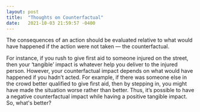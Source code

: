 ```yaml
---
layout: post
title:  "Thoughts on Counterfactual"
date:   2021-10-03 21:59:57 -0400
---
```

The consequences of an action should be evaluated relative to what would have happened if the action were not taken — the counterfactual.  


For instance, if you rush to give first aid to someone injured on the street, then your ‘tangible’ impact is whatever help you deliver to the injured person.
However, your counterfactual impact depends on what would have happened if you hadn’t acted. For example, if there was someone else in the crowd better qualified to give first aid, then by stepping in, you might have made the situation worse rather than better. 
Thus, it’s possible to have a negative counterfactual impact while having a positive tangible impact.   
So, what's better? 
